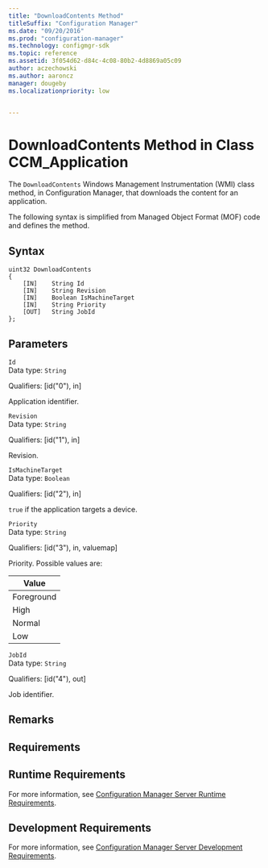 ```yaml
---
title: "DownloadContents Method"
titleSuffix: "Configuration Manager"
ms.date: "09/20/2016"
ms.prod: "configuration-manager"
ms.technology: configmgr-sdk
ms.topic: reference
ms.assetid: 3f054d62-d84c-4c08-80b2-4d8869a05c09
author: aczechowski
ms.author: aaroncz
manager: dougebyms.localizationpriority: low


---
```

# DownloadContents Method in Class CCM_Application
The `DownloadContents` Windows Management Instrumentation (WMI) class method, in Configuration Manager, that downloads the content for an application.   

 The following syntax is simplified from Managed Object Format (MOF) code and defines the method.  

## Syntax  

```  
uint32 DownloadContents   
{  
    [IN]    String Id  
    [IN]    String Revision  
    [IN]    Boolean IsMachineTarget  
    [IN]    String Priority  
    [OUT]   String JobId  
};  
```  

## Parameters  
 `Id`  
 Data type: `String`  

 Qualifiers: [id("0"), in]  

 Application identifier.    

 `Revision`  
 Data type: `String`  

 Qualifiers: [id("1"), in]  

 Revision.    

 `IsMachineTarget`  
 Data type: `Boolean`  

 Qualifiers: [id("2"), in]  

 `true` if the application targets a device.    

 `Priority`  
 Data type: `String`  

 Qualifiers: [id("3"), in, valuemap]  

 Priority. Possible values are:   

|Value|
|-|  
|Foreground|  
|High|  
|Normal|  
|Low|  

 `JobId`  
 Data type: `String`  

 Qualifiers: [id("4"), out]  

 Job identifier.    

## Remarks  

## Requirements  

## Runtime Requirements  
 For more information, see [Configuration Manager Server Runtime Requirements](../../../../../develop/core/reqs/server-runtime-requirements.md).  

## Development Requirements  
 For more information, see [Configuration Manager Server Development Requirements](../../../../../develop/core/reqs/server-development-requirements.md).
